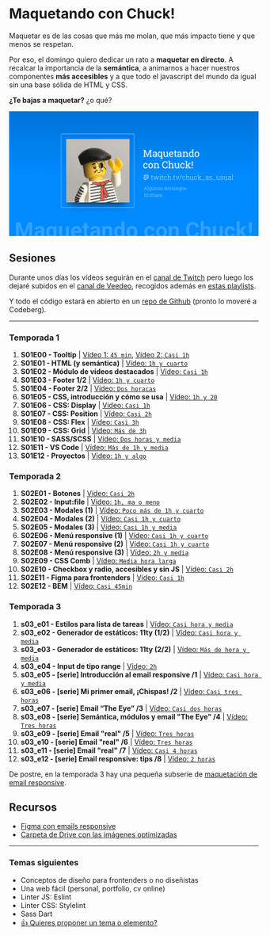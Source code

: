 # Maquetando con Chuck!

Maquetar es de las cosas que más me molan, que más impacto tiene y que menos se respetan.

Por eso, el domingo quiero dedicar un rato a **maquetar en directo**. A recalcar la importancia de la **semántica**, a animarnos a hacer nuestros componentes **más accesibles** y a que todo el javascript del mundo da igual sin una base sólida de HTML y CSS.

**¿Te bajas a maquetar?** ¿o qué?

![Maquetando con Chuck!](maquetando-con-chuck-alt.png)

## Sesiones

Durante unos días los vídeos seguirán en el [canal de Twitch](https://twitch.tv/chuck_as_usual) pero luego los dejaré subidos en el [canal de Veedeo](https://veedeo.org/c/maquetando_con_chuck/), recogidos además en [estas playlists](https://veedeo.org/c/maquetando_con_chuck/video-playlists).

Y todo el código estará en abierto en un [repo de Github](https://github.com/oneeyedman/maquetando-con-chuck) (pronto lo moveré a Codeberg).

---

### Temporada 1

1. **S01E00 - Tooltip** | [Vídeo 1: `45 min`](https://veedeo.org/w/asiQPbQ99Seqh7Ek6fAeFA), [Vídeo 2: `Casi 1h`](https://veedeo.org/w/3GQ8bXaUH85MVGWPs7YLHR)
1. **S01E01 - HTML (y semántica)** | [Vídeo: `1h y cuarto`](https://veedeo.org/w/fM1BuiJHJgs9ZqhUDiAd5w)
1. **S01E02 - Módulo de vídeos destacados** | [Vídeo: `Casi 1h`](https://veedeo.org/w/3MhA8EgSWkVGQ27KM6Lime)
1. **S01E03 - Footer 1/2** | [Vídeo: `1h y cuarto`](https://veedeo.org/w/1uADN7T6o16eqrL5k8CdTX)
1. **S01E04 - Footer 2/2** | [Vídeo: `Dos horacas`](https://veedeo.org/w/wKmRZiADyBoBDpp9u3rXHV)
1. **S01E05 - CSS, introducción y cómo se usa** | [Vídeo: `1h y 20`](https://veedeo.org/w/33vqPM3pFCS6U51mEAqAvP)
1. **S01E06 - CSS: Display** | [Vídeo: `Casi 1h`](https://veedeo.org/w/1HBXyrER3ooxuJ9pNG7fJD)
1. **S01E07 - CSS: Position** | [Vídeo: `Casi 2h`](https://veedeo.org/w/sP8wefJXetC1rwGVUEgW7P)
1. **S01E08 - CSS: Flex** | [Vídeo: `Casi 3h`](https://veedeo.org/w/pwQVNr5mvWRCTohohyYyRs)
1. **S01E09 - CSS: Grid** | [Vídeo: `Más de 3h`](https://veedeo.org/w/oRSW2Y5gmRZ5Gi7PmqsFYt)
1. **S01E10 - SASS/SCSS** | [Vídeo: `Dos horas y media`](https://veedeo.org/w/ocSNeVMMezZ8w8PWNzb9j5)
1. **S01E11 - VS Code** | [Vídeo: `Más de 1h y media`](https://veedeo.org/w/1932PkF6mfQaMt9ibhdzqm)
1. **S01E12 - Proyectos** | [Vídeo: `1h y algo`](https://veedeo.org/w/uxMhiSQd6mza6Bt2hK2Hy3)

### Temporada 2

1. **S02E01 - Botones** | [Vídeo: `Casi 2h`](https://veedeo.org/w/rkznNPw7CqMCvkETXYCEnu)
1. **S02E02 - Input:file** | [Vídeo: `1h, ma o meno`](https://veedeo.org/w/7tycr1NpgBFAG1ps38sz7i)
1. **S02E03 - Modales (1)** | [Vídeo: `Poco más de 1h y cuarto`](https://veedeo.org/w/pyKCn2EbvNik2KNr5HmoiE)
1. **S02E04 - Modales (2)** | [Vídeo: `Casi 1h y cuarto`](https://veedeo.org/w/xpPHNCE8jKqv5uNQyjbgKe)
1. **S02E05 - Modales (3)** | [Vídeo: `Casi 1h y media`](https://veedeo.org/w/ggkyiieBL6GVPRKo4cXyGW)
1. **S02E06 - Menú responsive (1)** | [Vídeo: `Casi 1h y cuarto`](https://veedeo.org/w/5KCXqcmqZ5SG4KQRurntcr)
1. **S02E07 - Menú responsive (2)** | [Vídeo: `Casi 1h y cuarto`](https://veedeo.org/w/jv9xnrHBJY4NKFQfgvxVNg)
1. **S02E08 - Menú responsive (3)** | [Vídeo: `2h y media`](https://veedeo.org/w/vhXD76QDFtC946j12EmrVj)
1. **S02E09 - CSS Comb** | [Vídeo: `Media hora larga`](https://veedeo.org/w/jzkppeCdoEnR73JHweAgNX)
1. **S02E10 - Checkbox y radio, accesibles y sin JS** | [Vídeo: `Casi 2h`](https://veedeo.org/w/pHCneAVGrsMsx1HT5jg7su)
1. **S02E11 - Figma para frontenders** | [Vídeo: `Casi 1h`](https://veedeo.org/w/nwF3NnpiJ5U2RHuvhjJkpG)
1. **S02E12 - BEM** | [Vídeo: `Casi 45min`](https://veedeo.org/w/2YDdUDjAMj3sdvN4F93Wjh)

### Temporada 3

1. **s03_e01 - Estilos para lista de tareas** | [Vídeo: `Casi hora y media`](https://veedeo.org/w/eMqAw2tpMppMD1PwwwcKuz)
1. **s03_e02 - Generador de estáticos: 11ty (1/2)** | [Vídeo: `Casi hora y media`](https://veedeo.org/w/2QDS4AuRqr5VrJMwCmnFWk)
1. **s03_e03 - Generador de estáticos: 11ty (2/2)** | [Vídeo: `Más de hora y media`](https://veedeo.org/w/bdDyuwWifHYmDf2hm4CMMJ)
1. **s03_e04 - Input de tipo range** | [Vídeo: `2h`](https://veedeo.org/w/3WEkJqG64cJVibMTrwuQuu)
1. **s03_e05 - [serie] Introducción al email responsive /1** | [Vídeo: `Casi hora y media`](https://veedeo.org/w/tJuqXSEEGViF3ap6LNXYXB)
1. **s03_e06 - [serie] Mi primer email, ¡Chispas! /2** | [Vídeo: `Casi tres horas`](https://veedeo.org/w/8fdzMeFY2xFY7nJydHEAED)
1. **s03_e07 - [serie] Email “The Eye” /3** | [Vídeo: `Casi dos horas`](https://veedeo.org/w/6D7gmaez9uTzb9Ghtt22Cy)
1. **s03_e08 - [serie] Semántica, módulos y email "The Eye" /4** | [Vídeo: `Tres horas`](https://veedeo.org/w/quxPRrcCoWH5DHYY3XeQHw)
1. **s03_e09 - [serie] Email "real" /5** | [Vídeo: `Tres horas`](https://veedeo.org/w/2Kzx1vSmYxANpjnC5FoCva)
1. **s03_e10 - [serie] Email "real" /6** | [Vídeo: `Tres horas`](https://veedeo.org/w/nYAfTfgYnY5hfF42AxMCbk)
1. **s03_e11 - [serie] Email "real" /7** | [Vídeo: `Casi 4 horas`](https://veedeo.org/w/udJJ5kYudGupMnKwMaFD31)
1. **s03_e12 - [serie] Email responsive: tips /8** | [Vídeo: `2 horas`](https://veedeo.org/w/1us3Ww3v7yGx1ugRjfmW9U)

De postre, en la temporada 3 hay una pequeña subserie de [maquetación de email responsive](https://veedeo.org/w/p/o1auXiXyZhN3XwnN8D3R9M)</a>.

## Recursos
- [Figma con emails responsive](https://www.figma.com/file/zMsjzt26T1k7dRgQU6yn4T/mails-responsive?node-id=149%3A311)
- [Carpeta de Drive con las imágenes optimizadas](https://drive.google.com/drive/folders/1A1WN0QZ_emEgBehKdSVI1_8LG2eDedAM?usp=sharing)

---

### Temas siguientes

- Conceptos de diseño para frontenders o no diseñistas
- Una web fácil (personal, portfolio, cv online)
- Linter JS: Eslint
- Linter CSS: Stylelint
- Sass Dart
- [👍 Quieres proponer un tema o elemento?](https://github.com/oneeyedman/maquetando-con-chuck/issues/1)
